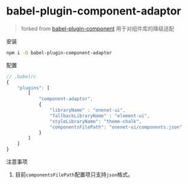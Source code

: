 # babel-plugin-component-adaptor

> forked from [babel-plugin-component](https://github.com/ElementUI/babel-plugin-component)
> 用于对组件库的降级适配

安装

```bash
npm i -D babel-plugin-component-adaptor
```

配置

```javascript
// .babelrc
{
    "plugins": [
        [
            "component-adaptor",
            {
                "libraryName" : "onenet-ui",
                "fallbackLibraryName" : "element-ui",
                "styleLibraryName": "theme-chalk",
                "componentsFilePath": "onenet-ui/components.json"
            }
        ]
    ]
}
```

注意事项

1. 目前`componentsFilePath`配置项只支持`json`格式。
